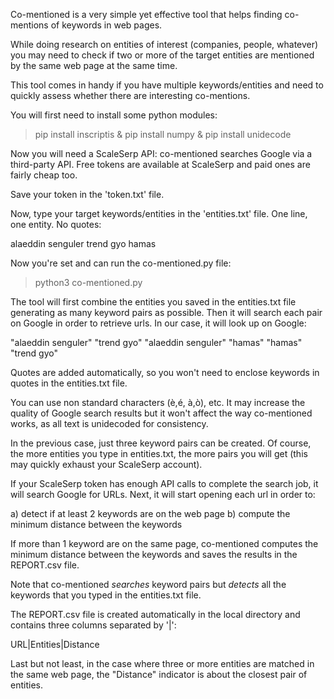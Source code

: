 Co-mentioned is a very simple yet effective tool that helps finding co-mentions of keywords in web pages.

While doing research on entities of interest (companies, people, whatever) you may need to check if two or more of the target entities are mentioned by the same web page at the same time. 

This tool comes in handy if you have multiple keywords/entities and need to quickly assess whether there are interesting co-mentions.

You will first need to install some python modules:

> pip install inscriptis & pip install numpy & pip install unidecode

Now you will need a ScaleSerp API: co-mentioned searches Google via a third-party API. Free tokens are available at ScaleSerp and paid ones are fairly cheap too. 

Save your token in the 'token.txt' file.

Now, type your target keywords/entities in the 'entities.txt' file. One line, one entity. No quotes:

alaeddin senguler
trend gyo
hamas

Now you're set and can run the co-mentioned.py file:

> python3 co-mentioned.py

The tool will first combine the entities you saved in the entities.txt file generating as many keyword pairs as possible. Then it will search each pair on Google in order to retrieve urls. In our case, it will look up on Google:

"alaeddin senguler" "trend gyo"
"alaeddin senguler" "hamas"
"hamas" "trend gyo"

Quotes are added automatically, so you won't need to enclose keywords in quotes in the entities.txt file. 

You can use non standard characters (è,é, à,ò), etc. It may increase the quality of Google search results but it won't affect the way co-mentioned works, as all text is unidecoded for consistency.

In the previous case, just three keyword pairs can be created. Of course, the more entities you type in entities.txt, the more pairs you will get (this may quickly exhaust your ScaleSerp account).

If your ScaleSerp token has enough API calls to complete the search job, it will search Google for URLs. 
Next, it will start opening each url in order to:

a) detect if at least 2 keywords are on the web page
b) compute the minimum distance between the keywords

If more than 1 keyword are on the same page, co-mentioned computes the minimum distance between the keywords and saves the results in the REPORT.csv file.

Note that co-mentioned *searches* keyword pairs but *detects* all the keywords that you typed in the entities.txt file.

The REPORT.csv file is created automatically in the local directory and contains three columns separated by '|':

URL|Entities|Distance

Last but not least, in the case where three or more entities are matched in the same web page, the "Distance" indicator is about the closest pair of entities.
